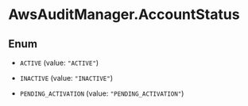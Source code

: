 # AwsAuditManager.AccountStatus

## Enum


* `ACTIVE` (value: `"ACTIVE"`)

* `INACTIVE` (value: `"INACTIVE"`)

* `PENDING_ACTIVATION` (value: `"PENDING_ACTIVATION"`)


